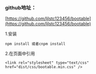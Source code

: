 ### github地址：

[https://github.com/ljlstc123456/bootable](https://github.com/ljlstc123456/bootable)



1.安装

```
npm install 或者cnpm install
```

2.在页面中引用

```
<link rel="stylesheet" type="text/css" href="dist/css/bootable.min.css" />
```



